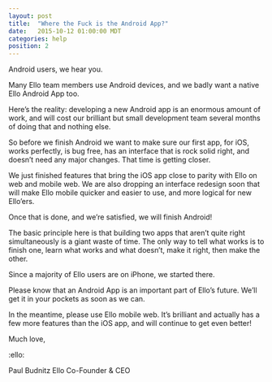 ```yaml
---
layout: post
title:  "Where the Fuck is the Android App?"
date:   2015-10-12 01:00:00 MDT
categories: help
position: 2
---
```


Android users, we hear you.

Many Ello team members use Android devices, and we badly want a native Ello Android App too.

Here’s the reality: developing a new Android app is an enormous amount of work, and will cost our brilliant but small development team several months of doing that and nothing else.

So before we finish Android we want to make sure our first app, for iOS, works perfectly, is bug free, has an interface that is rock solid right, and doesn’t need any major changes. That time is getting closer.

We just finished features that bring the iOS app close to parity with Ello on web and mobile web. We are also dropping an interface redesign soon that will make Ello mobile quicker and easier to use, and more logical for new Ello’ers. 

Once that is done, and we’re satisfied, we will finish Android!

The basic principle here is that building two apps that aren’t quite right simultaneously is a giant waste of time. The only way to tell what works is to finish one, learn what works and what doesn’t, make it right, then make the other.

Since a majority of Ello users are on iPhone, we started there.

Please know that an Android App is an important part of Ello’s future. We’ll get it in your pockets as soon as we can.

In the meantime, please use Ello mobile web. It’s brilliant and actually has a few more features than the iOS app, and will continue to get even better!

Much love,

:ello:

Paul Budnitz
Ello Co-Founder & CEO
